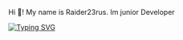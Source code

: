 Hi 👋! My name is Raider23rus. Im junior Developer

[![Typing SVG](https://readme-typing-svg.herokuapp.com/?color=b2577b&lines=Telegram:+@raider23rus)](https://t.me/aqodix)
